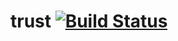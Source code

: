 # trust [![Build Status](https://travis-ci.org/frenchie4111/trust-rest.svg?branch=master)](https://travis-ci.org/frenchie4111/trust-rest)